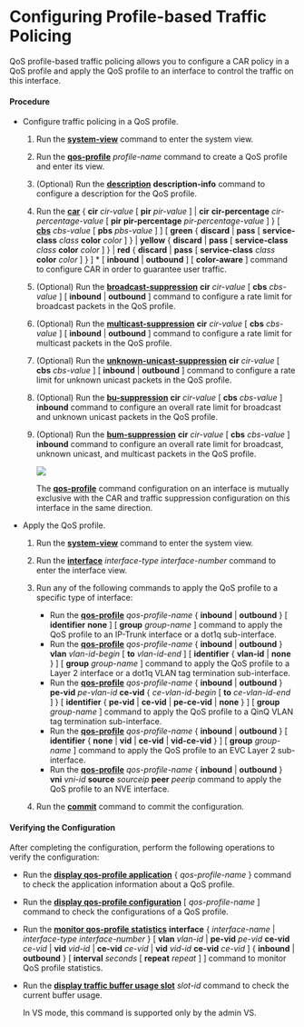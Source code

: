 Configuring Profile-based Traffic Policing
==========================================

QoS profile-based traffic policing allows you to configure a CAR policy in a QoS profile and apply the QoS profile to an interface to control the traffic on this interface.

#### Procedure

* Configure traffic policing in a QoS profile.
  1. Run the [**system-view**](cmdqueryname=system-view) command to enter the system view.
  2. Run the [**qos-profile**](cmdqueryname=qos-profile) *profile-name* command to create a QoS profile and enter its view.
  3. (Optional) Run the **[**description**](cmdqueryname=description)** **description-info** command to configure a description for the QoS profile.
  4. Run the [**car**](cmdqueryname=car) { **cir** *cir-value* [ **pir** *pir-value* ] | **cir** **cir-percentage** *cir-percentage-value* [ **pir** **pir-percentage** *pir-percentage-value* ] } [ [**cbs**](cmdqueryname=cbs) *cbs-value* [ **pbs** *pbs-value* ] ] [ **green** { **discard** | **pass** [ **service-class** *class* **color** *color* ] } | **yellow** { **discard** | **pass** [ **service-class** *class* **color** *color* ] } | **red** { **discard** | **pass** [ **service-class** *class* **color** *color* ] } ] \* [ **inbound** | **outbound** ] [ **color-aware** ] command to configure CAR in order to guarantee user traffic.
  5. (Optional) Run the [**broadcast-suppression**](cmdqueryname=broadcast-suppression) **cir** *cir-value* [ **cbs** *cbs-value* ] [ **inbound** | **outbound** ] command to configure a rate limit for broadcast packets in the QoS profile.
  6. (Optional) Run the [**multicast-suppression**](cmdqueryname=multicast-suppression) **cir** *cir-value* [ **cbs** *cbs-value* ] [ **inbound** | **outbound** ] command to configure a rate limit for multicast packets in the QoS profile.
  7. (Optional) Run the [**unknown-unicast-suppression**](cmdqueryname=unknown-unicast-suppression) **cir** *cir-value* [ **cbs** *cbs-value* ] [ **inbound** | **outbound** ] command to configure a rate limit for unknown unicast packets in the QoS profile.
  8. (Optional) Run the [**bu-suppression**](cmdqueryname=bu-suppression) **cir** *cir-value* [ **cbs** *cbs-value* ] **inbound** command to configure an overall rate limit for broadcast and unknown unicast packets in the QoS profile.
  9. (Optional) Run the [**bum-suppression**](cmdqueryname=bum-suppression) **cir** *cir-value* [ **cbs** *cbs-value* ] **inbound** command to configure an overall rate limit for broadcast, unknown unicast, and multicast packets in the QoS profile.
     
     ![](../../../../public_sys-resources/note_3.0-en-us.png) 
     
     The [**qos-profile**](cmdqueryname=qos-profile) command configuration on an interface is mutually exclusive with the CAR and traffic suppression configuration on this interface in the same direction.
* Apply the QoS profile.
  1. Run the [**system-view**](cmdqueryname=system-view) command to enter the system view.
  2. Run the [**interface**](cmdqueryname=interface) *interface-type* *interface-number* command to enter the interface view.
  3. Run any of the following commands to apply the QoS profile to a specific type of interface:
     
     
     + Run the [**qos-profile**](cmdqueryname=qos-profile) *qos-profile-name* { **inbound** | **outbound** } [ **identifier** **none** ] [ **group** *group-name* ] command to apply the QoS profile to an IP-Trunk interface or a dot1q sub-interface.
     + Run the [**qos-profile**](cmdqueryname=qos-profile) *qos-profile-name* { **inbound** | **outbound** } **vlan** *vlan-id-begin* [ **to** *vlan-id-end* ] [ **identifier** { **vlan-id** | **none** } ] [ **group** *group-name* ] command to apply the QoS profile to a Layer 2 interface or a dot1q VLAN tag termination sub-interface.
     + Run the [**qos-profile**](cmdqueryname=qos-profile) *qos-profile-name* { **inbound** | **outbound** } **pe-vid** *pe-vlan-id* **ce-vid** { *ce-vlan-id-begin* [ **to** *ce-vlan-id-end* ] } [ **identifier** { **pe-vid** | **ce-vid** | **pe-ce-vid** | **none** } ] [ **group** *group-name* ] command to apply the QoS profile to a QinQ VLAN tag termination sub-interface.
     + Run the [**qos-profile**](cmdqueryname=qos-profile) *qos-profile-name* { **inbound** | **outbound** } [ **identifier** { **none** | **vid** | **ce-vid** | **vid-ce-vid** } ] [ **group** *group-name* ] command to apply the QoS profile to an EVC Layer 2 sub-interface.
     + Run the [**qos-profile**](cmdqueryname=qos-profile) *qos-profile-name* { **inbound** | **outbound** } **vni** *vni-id* **source** *sourceip* **peer** *peerip* command to apply the QoS profile to an NVE interface.
  4. Run the [**commit**](cmdqueryname=commit) command to commit the configuration.

#### Verifying the Configuration

After completing the configuration, perform the following operations to verify the configuration:

* Run the [**display qos-profile application**](cmdqueryname=display+qos-profile+application) { *qos-profile-name* } command to check the application information about a QoS profile.
* Run the [**display qos-profile configuration**](cmdqueryname=display+qos-profile+configuration) [ *qos-profile-name* ] command to check the configurations of a QoS profile.
* Run the [**monitor qos-profile statistics**](cmdqueryname=monitor+qos-profile+statistics) **interface** { *interface-name* | *interface-type* *interface-number* } [ **vlan** *vlan-id* | **pe-vid** *pe-vid* **ce-vid** *ce-vid* | **vid** *vid-id* | **ce-vid** *ce-vid* | **vid** *vid-id* **ce-vid** *ce-vid* ] { **inbound** | **outbound** } [ **interval** *seconds* [ **repeat** *repeat* ] ] command to monitor QoS profile statistics.
* Run the [**display traffic buffer usage slot**](cmdqueryname=display+traffic+buffer+usage+slot) *slot-id* command to check the current buffer usage.
  
  In VS mode, this command is supported only by the admin VS.